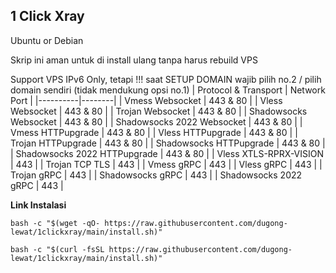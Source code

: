 ## 1 Click Xray
Ubuntu or Debian

Skrip ini aman untuk di install ulang tanpa harus rebuild VPS

Support VPS IPv6 Only, tetapi !!! saat SETUP DOMAIN wajib pilih no.2 / pilih domain sendiri (tidak mendukung opsi no.1)
| Protocol & Transport | Network Port |
|----------|--------|
| Vmess Websocket | 443 & 80 |
| Vless Websocket | 443 & 80 |
| Trojan Websocket | 443 & 80 |
| Shadowsocks Websocket | 443 & 80 |
| Shadowsocks 2022 Websocket | 443 & 80 |
| Vmess HTTPupgrade | 443 & 80 |
| Vless HTTPupgrade | 443 & 80 |
| Trojan HTTPupgrade | 443 & 80 |
| Shadowsocks HTTPupgrade | 443 & 80 |
| Shadowsocks 2022 HTTPupgrade | 443 & 80 |
| Vless XTLS-RPRX-VISION | 443 |
| Trojan TCP TLS | 443 |
| Vmess gRPC | 443 |
| Vless gRPC | 443 |
| Trojan gRPC | 443 |
| Shadowsocks gRPC | 443 |
| Shadowsocks 2022 gRPC | 443 |

**Link Instalasi**
```
bash -c "$(wget -qO- https://raw.githubusercontent.com/dugong-lewat/1clickxray/main/install.sh)"
```
```
bash -c "$(curl -fsSL https://raw.githubusercontent.com/dugong-lewat/1clickxray/main/install.sh)"
```
